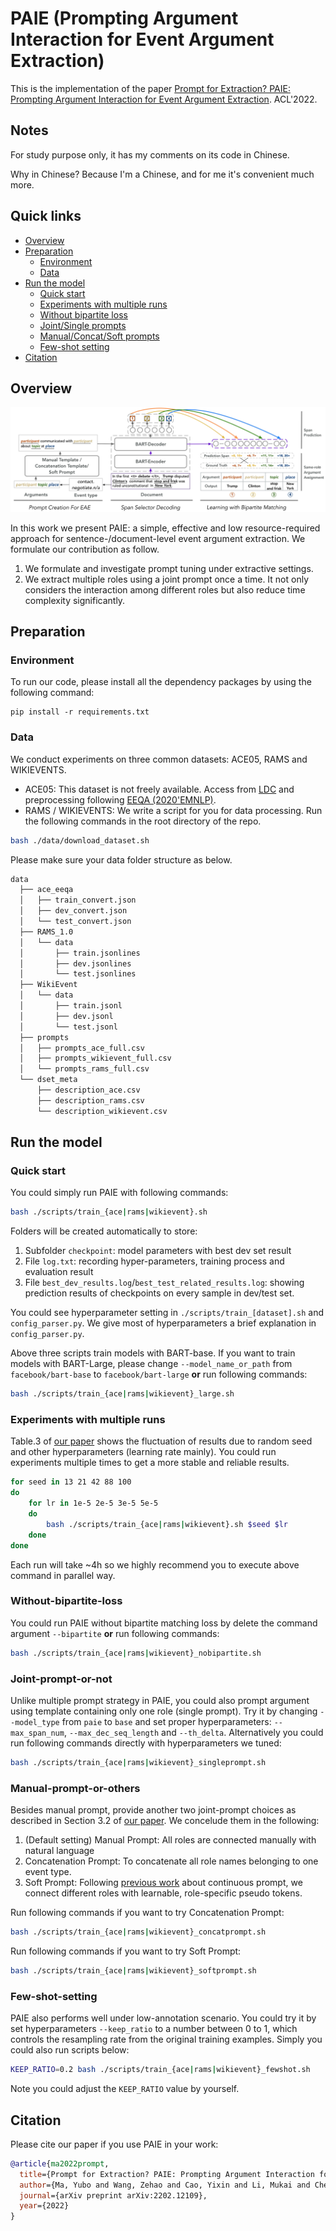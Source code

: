 # PAIE (**P**rompting **A**rgument **I**nteraction for Event Argument **E**xtraction)
This is the implementation of the paper [Prompt for Extraction? PAIE: Prompting Argument Interaction for
Event Argument Extraction](https://arxiv.org/abs/2202.12109). ACL'2022.


## Notes
 
For study purpose only, it has my comments on its code in Chinese.

Why in Chinese? Because I'm a Chinese, and for me it's convenient much more.

## Quick links

* [Overview](#overview)
* [Preparation](#preparation)
  * [Environment](#environment)
  * [Data](#data)
* [Run the model](#run-lm-bff)
  * [Quick start](#quick-start)
  * [Experiments with multiple runs](#experiments-with-multiple-runs)
  * [Without bipartite loss](#without-bipartite-loss)
  * [Joint/Single prompts](#joint-prompt-or-not)
  * [Manual/Concat/Soft prompts](#manual-prompt-or-others)
  * [Few-shot setting](#few-shot-setting)
* [Citation](#citation)

## Overview
![](./model_framework.jpg)

In this work we present PAIE: a simple, effective and low resource-required approach for sentence-/document-level event argument extraction. We formulate our contribution as follow.

1. We formulate and investigate prompt tuning under extractive settings. 
2. We extract multiple roles using a joint prompt once a time. It not only considers the interaction among different roles but also reduce time complexity significantly.


## Preparation

### Environment
To run our code, please install all the dependency packages by using the following command:

```
pip install -r requirements.txt
```

### Data
We conduct experiments on three common datasets: ACE05, RAMS and WIKIEVENTS.
- ACE05: This dataset is not freely available. Access from [LDC](https://catalog.ldc.upenn.edu/LDC2006T06) and preprocessing following [EEQA (2020'EMNLP)](https://github.com/xinyadu/eeqa/tree/master/proc).
- RAMS / WIKIEVENTS: We write a script for you for data processing. Run the following commands in the root directory of the repo.

```bash
bash ./data/download_dataset.sh
```  

Please make sure your data folder structure as below.
```bash
data
  ├── ace_eeqa
  │   ├── train_convert.json
  │   ├── dev_convert.json
  │   └── test_convert.json
  ├── RAMS_1.0
  │   └── data
  │       ├── train.jsonlines
  │       ├── dev.jsonlines
  │       └── test.jsonlines
  ├── WikiEvent
  │   └── data
  │       ├── train.jsonl
  │       ├── dev.jsonl
  │       └── test.jsonl
  ├── prompts
  │   ├── prompts_ace_full.csv
  │   ├── prompts_wikievent_full.csv
  │   └── prompts_rams_full.csv
  └── dset_meta
      ├── description_ace.csv
      ├── description_rams.csv
      └── description_wikievent.csv
```

## Run the model

### Quick start
You could simply run PAIE with following commands: 
```bash
bash ./scripts/train_{ace|rams|wikievent}.sh
```
Folders will be created automatically to store: 

1. Subfolder `checkpoint`: model parameters with best dev set result
2. File `log.txt`: recording hyper-parameters, training process and evaluation result
3. File `best_dev_results.log`/`best_test_related_results.log`: showing prediction results of checkpoints on every sample in dev/test set.

You could see hyperparameter setting in `./scripts/train_[dataset].sh` and `config_parser.py`. We give most of hyperparameters a brief explanation in `config_parser.py`.

Above three scripts train models with BART-base. If you want to train models with BART-Large, please change `--model_name_or_path` from `facebook/bart-base` to `facebook/bart-large` **or** run following commands:
```bash
bash ./scripts/train_{ace|rams|wikievent}_large.sh
```

### Experiments with multiple runs

Table.3 of [our paper](https://arxiv.org/pdf/2202.12109.pdf) shows the fluctuation of results due to random seed and other hyperparameters (learning rate mainly). You could run experiments multiple times to get a more stable and reliable results.

```bash
for seed in 13 21 42 88 100
do
    for lr in 1e-5 2e-5 3e-5 5e-5
    do
        bash ./scripts/train_{ace|rams|wikievent}.sh $seed $lr
    done
done
```

Each run will take ~4h so we highly recommend you to execute above command in parallel way.

### Without-bipartite-loss
You could run PAIE without bipartite matching loss by delete the command argument `--bipartite` **or** run following commands:
```bash
bash ./scripts/train_{ace|rams|wikievent}_nobipartite.sh
```

### Joint-prompt-or-not
Unlike multiple prompt strategy in PAIE, you could also prompt argument using template containing only one role (single prompt). Try it by changing `--model_type` from `paie` to `base` and set proper hyperparameters: `--max_span_num`, `--max_dec_seq_length` and `--th_delta`. Alternatively you could run following commands directly with hyperparameters we tuned:
```bash
bash ./scripts/train_{ace|rams|wikievent}_singleprompt.sh
```

### Manual-prompt-or-others
Besides manual prompt, provide another two joint-prompt choices as described in Section 3.2 of  [our paper](https://arxiv.org/pdf/2202.12109.pdf). We concelude them in the following:
1. (Default setting) Manual Prompt: All roles are connected manually with natural language
2. Concatenation Prompt: To concatenate all role names belonging to one event type.
3. Soft Prompt: Following [previous work](https://arxiv.org/abs/2104.06599) about continuous prompt, we connect different roles with learnable, role-specific pseudo tokens.

Run following commands if you want to try Concatenation Prompt:
```bash
bash ./scripts/train_{ace|rams|wikievent}_concatprompt.sh
```

Run following commands if you want to try Soft Prompt:
```bash
bash ./scripts/train_{ace|rams|wikievent}_softprompt.sh
```


### Few-shot-setting
PAIE also performs well under low-annotation scenario. You could try it by set hyperparameters `--keep_ratio` to a number between 0 to 1, which controls the resampling rate from the original training examples. Simply you could also run scripts below:
```bash
KEEP_RATIO=0.2 bash ./scripts/train_{ace|rams|wikievent}_fewshot.sh
```
Note you could adjust the `KEEP_RATIO` value by yourself.

## Citation
Please cite our paper if you use PAIE in your work:
```bibtex
@article{ma2022prompt,
  title={Prompt for Extraction? PAIE: Prompting Argument Interaction for Event Argument Extraction},
  author={Ma, Yubo and Wang, Zehao and Cao, Yixin and Li, Mukai and Chen, Meiqi and Wang, Kun and Shao, Jing},
  journal={arXiv preprint arXiv:2202.12109},
  year={2022}
}
```
